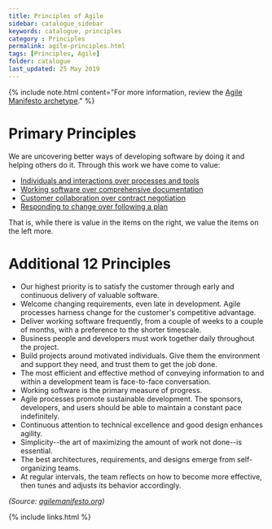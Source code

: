 ```yaml
---
title: Principles of Agile
sidebar: catalogue_sidebar
keywords: catalogue, principles
category : Principles
permalink: agile-principles.html
tags: [Principles, Agile]
folder: catalogue
last_updated: 25 May 2019
---
```


{% include note.html content="For more information, review the [Agile Manifesto archetype](/archetype/AgileManifesto)." %}

# Primary Principles
We are uncovering better ways of developing software by doing it and helping others do it. Through this work we have come to value:

* [Individuals and interactions over processes and tools](principle-agile-individualsandinteractions)
* [Working software over comprehensive documentation](principle-agile-workingsoftware)
* [Customer collaboration over contract negotiation](principle-agile-customercollaboration)
* [Responding to change over following a plan](principle-agile-respondingtochange)

That is, while there is value in the items on the right, we value the items on the left more.

# Additional 12 Principles

* Our highest priority is to satisfy the customer through early and continuous delivery of valuable software.
* Welcome changing requirements, even late in development. Agile processes harness change for the customer's competitive advantage.
* Deliver working software frequently, from a couple of weeks to a couple of months, with a preference to the shorter timescale.
* Business people and developers must work together daily throughout the project.
* Build projects around motivated individuals. Give them the environment and support they need, and trust them to get the job done.
* The most efficient and effective method of conveying information to and within a development team is face-to-face conversation.
* Working software is the primary measure of progress.
* Agile processes promote sustainable development. The sponsors, developers, and users should be able to maintain a constant pace indefinitely.
* Continuous attention to technical excellence and good design enhances agility.
* Simplicity--the art of maximizing the amount of work not done--is essential.
* The best architectures, requirements, and designs emerge from self-organizing teams.
* At regular intervals, the team reflects on how to become more effective, then tunes and adjusts its behavior accordingly.

*(Source: [agilemanifesto.org](http://agilemanifesto.org/))*

{% include links.html %}

